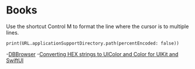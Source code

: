 #  Books

Use the shortcut Control M to format the line where the cursor is to multiple lines.

```
print(URL.applicationSupportDirectory.path(percentEncoded: false))
```

-[DBBrowser](https://sqlitebrowser.org)
-[Converting HEX strings to UIColor and Color for UIKit and SwiftUI](https://ditto.live/blog/swift-hex-color-extension)
